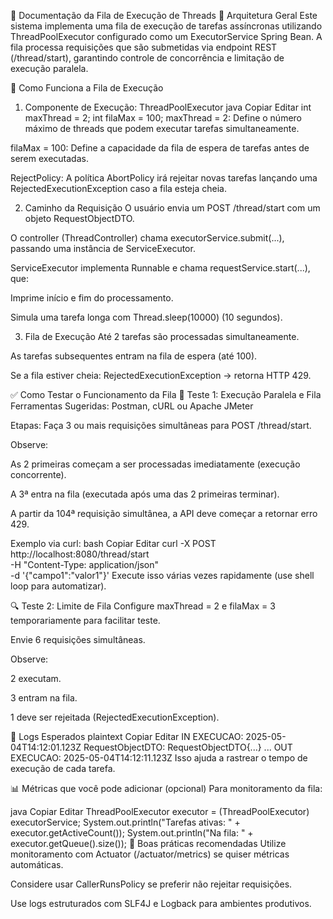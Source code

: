 📘 Documentação da Fila de Execução de Threads
🔧 Arquitetura Geral
Este sistema implementa uma fila de execução de tarefas assíncronas utilizando ThreadPoolExecutor configurado como um ExecutorService Spring Bean. A fila processa requisições que são submetidas via endpoint REST (/thread/start), garantindo controle de concorrência e limitação de execução paralela.

🧵 Como Funciona a Fila de Execução
1. Componente de Execução: ThreadPoolExecutor
java
Copiar
Editar
int maxThread = 2;
int filaMax = 100;
maxThread = 2: Define o número máximo de threads que podem executar tarefas simultaneamente.

filaMax = 100: Define a capacidade da fila de espera de tarefas antes de serem executadas.

RejectPolicy: A política AbortPolicy irá rejeitar novas tarefas lançando uma RejectedExecutionException caso a fila esteja cheia.

2. Caminho da Requisição
O usuário envia um POST /thread/start com um objeto RequestObjectDTO.

O controller (ThreadController) chama executorService.submit(...), passando uma instância de ServiceExecutor.

ServiceExecutor implementa Runnable e chama requestService.start(...), que:

Imprime início e fim do processamento.

Simula uma tarefa longa com Thread.sleep(10000) (10 segundos).

3. Fila de Execução
Até 2 tarefas são processadas simultaneamente.

As tarefas subsequentes entram na fila de espera (até 100).

Se a fila estiver cheia: RejectedExecutionException → retorna HTTP 429.

✅ Como Testar o Funcionamento da Fila
🔄 Teste 1: Execução Paralela e Fila
Ferramentas Sugeridas:
Postman, cURL ou Apache JMeter

Etapas:
Faça 3 ou mais requisições simultâneas para POST /thread/start.

Observe:

As 2 primeiras começam a ser processadas imediatamente (execução concorrente).

A 3ª entra na fila (executada após uma das 2 primeiras terminar).

A partir da 104ª requisição simultânea, a API deve começar a retornar erro 429.

Exemplo via curl:
bash
Copiar
Editar
curl -X POST http://localhost:8080/thread/start \
     -H "Content-Type: application/json" \
     -d '{"campo1":"valor1"}'
Execute isso várias vezes rapidamente (use shell loop para automatizar).

🔍 Teste 2: Limite de Fila
Configure maxThread = 2 e filaMax = 3 temporariamente para facilitar teste.

Envie 6 requisições simultâneas.

Observe:

2 executam.

3 entram na fila.

1 deve ser rejeitada (RejectedExecutionException).

🧪 Logs Esperados
plaintext
Copiar
Editar
IN EXECUCAO: 2025-05-04T14:12:01.123Z
RequestObjectDTO: RequestObjectDTO{...}
...
OUT EXECUCAO: 2025-05-04T14:12:11.123Z
Isso ajuda a rastrear o tempo de execução de cada tarefa.

📊 Métricas que você pode adicionar (opcional)
Para monitoramento da fila:

java
Copiar
Editar
ThreadPoolExecutor executor = (ThreadPoolExecutor) executorService;
System.out.println("Tarefas ativas: " + executor.getActiveCount());
System.out.println("Na fila: " + executor.getQueue().size());
🧼 Boas práticas recomendadas
Utilize monitoramento com Actuator (/actuator/metrics) se quiser métricas automáticas.

Considere usar CallerRunsPolicy se preferir não rejeitar requisições.

Use logs estruturados com SLF4J e Logback para ambientes produtivos.
